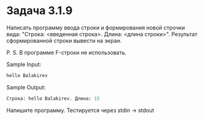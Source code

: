 # Задача 3.1.9

Написать программу ввода строки и формирования новой строчки вида: "Строка: <введенная строка>. Длина: <длина строки>". Результат сформированной строки вывести на экран.

P. S. В программе F-строки не использовать.

Sample Input:

```python
hello Balakirev
```

Sample Output:

```python
Строка: hello Balakirev. Длина: 15
```

Напишите программу. Тестируется через stdin → stdout
